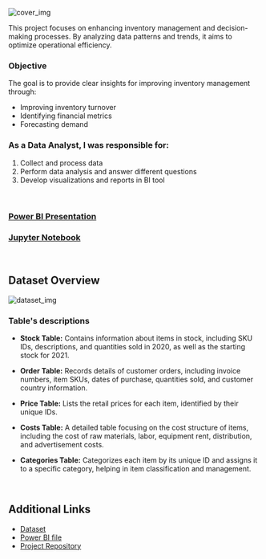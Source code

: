 ![cover_img](https://github.com/gnoevoy/Inventory_Analysis/assets/43414592/14f9a4f4-9720-46b9-b413-ad0541f1db83)

This project focuses on enhancing inventory management and decision-making processes. By analyzing data patterns and trends, it aims to optimize operational efficiency.

### Objective
The goal is to provide clear insights for improving inventory management through:
- Improving inventory turnover
- Identifying financial metrics
- Forecasting demand

### As a Data Analyst, I was responsible for:
1. Collect and process data
2. Perform data analysis and answer different questions
3. Develop visualizations and reports in BI tool

<br>

### [Power BI Presentation](https://github.com/gnoevoy/Inventory_Analysis/blob/main/Presentation.md)
### [Jupyter Notebook](https://github.com/gnoevoy/Inventory_Analysis/blob/main/inventory_analysis.ipynb)

<br>

## Dataset Overview

![dataset_img](https://github.com/gnoevoy/Inventory_Analysis/assets/43414592/b955cd74-dc8d-4618-8dfd-9b4f2612f9bb)

### Table's descriptions
- **Stock Table:** Contains information about items in stock, including SKU IDs, descriptions, and quantities sold in 2020, as well as the starting stock for 2021.

- **Order Table:** Records details of customer orders, including invoice numbers, item SKUs, dates of purchase, quantities sold, and customer country information.
- **Price Table:** Lists the retail prices for each item, identified by their unique IDs.
- **Costs Table:** A detailed table focusing on the cost structure of items, including the cost of raw materials, labor, equipment rent, distribution, and advertisement costs.
- **Categories Table:** Categorizes each item by its unique ID and assigns it to a specific category, helping in item classification and management.

</br>

## Additional Links
- [Dataset](https://github.com/gnoevoy/Inventory_Analysis/blob/main/Dataset.zip)
- [Power BI file](https://github.com/gnoevoy/Inventory_Analysis/blob/main/inventory_analysis.pbix)
- [Project Repository](https://github.com/gnoevoy/Inventory_Analysis)
